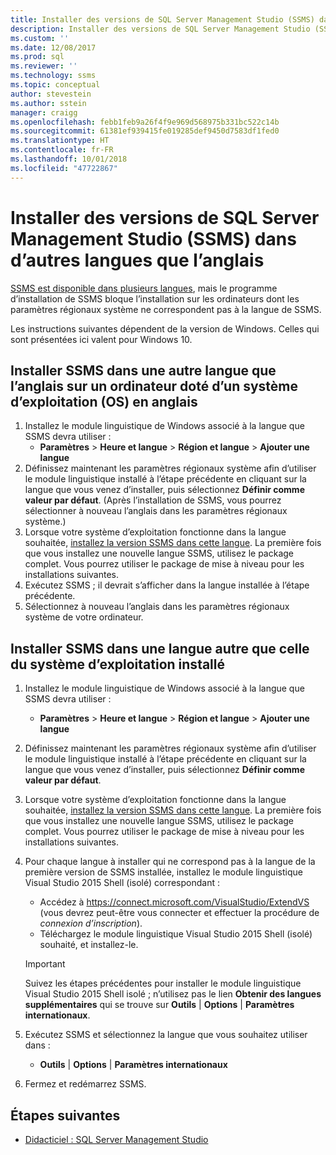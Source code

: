 ```yaml
---
title: Installer des versions de SQL Server Management Studio (SSMS) dans d’autres langues que l’anglais | Microsoft Docs
description: Installer des versions de SQL Server Management Studio (SSMS) dans d’autres langues que l’anglais
ms.custom: ''
ms.date: 12/08/2017
ms.prod: sql
ms.reviewer: ''
ms.technology: ssms
ms.topic: conceptual
author: stevestein
ms.author: sstein
manager: craigg
ms.openlocfilehash: febb1feb9a26f4f9e969d568975b331bc522c14b
ms.sourcegitcommit: 61381ef939415fe019285def9450d7583df1fed0
ms.translationtype: HT
ms.contentlocale: fr-FR
ms.lasthandoff: 10/01/2018
ms.locfileid: "47722867"
---
```

# <a name="install-non-english-language-versions-of-sql-server-management-studio-ssms"></a>Installer des versions de SQL Server Management Studio (SSMS) dans d’autres langues que l’anglais 

[SSMS est disponible dans plusieurs langues](download-sql-server-management-studio-ssms.md#available-languages), mais le programme d’installation de SSMS bloque l’installation sur les ordinateurs dont les paramètres régionaux système ne correspondent pas à la langue de SSMS. 

Les instructions suivantes dépendent de la version de Windows. Celles qui sont présentées ici valent pour Windows 10.

## <a name="install-non-english-ssms-on-a-computer-running-an-english-operating-system-os"></a>Installer SSMS dans une autre langue que l’anglais sur un ordinateur doté d’un système d’exploitation (OS) en anglais

1. Installez le module linguistique de Windows associé à la langue que SSMS devra utiliser : 
   - **Paramètres** > **Heure et langue** > **Région et langue** > **Ajouter une langue** 
2. Définissez maintenant les paramètres régionaux système afin d’utiliser le module linguistique installé à l’étape précédente en cliquant sur la langue que vous venez d’installer, puis sélectionnez **Définir comme valeur par défaut**. (Après l’installation de SSMS, vous pourrez sélectionner à nouveau l’anglais dans les paramètres régionaux système.)
3. Lorsque votre système d’exploitation fonctionne dans la langue souhaitée, [installez la version SSMS dans cette langue](download-sql-server-management-studio-ssms.md#available-languages). La première fois que vous installez une nouvelle langue SSMS, utilisez le package complet. Vous pourrez utiliser le package de mise à niveau pour les installations suivantes.
4. Exécutez SSMS ; il devrait s’afficher dans la langue installée à l’étape précédente.
5. Sélectionnez à nouveau l’anglais dans les paramètres régionaux système de votre ordinateur.

## <a name="install-ssms-in-a-language-other-than-the-language-of-the-installed-os"></a>Installer SSMS dans une langue autre que celle du système d’exploitation installé

1. Installez le module linguistique de Windows associé à la langue que SSMS devra utiliser : 
   - **Paramètres** > **Heure et langue** > **Région et langue** > **Ajouter une langue** 
2. Définissez maintenant les paramètres régionaux système afin d’utiliser le module linguistique installé à l’étape précédente en cliquant sur la langue que vous venez d’installer, puis sélectionnez **Définir comme valeur par défaut**. 
3. Lorsque votre système d’exploitation fonctionne dans la langue souhaitée, [installez la version SSMS dans cette langue](download-sql-server-management-studio-ssms.md#available-languages). La première fois que vous installez une nouvelle langue SSMS, utilisez le package complet. Vous pourrez utiliser le package de mise à niveau pour les installations suivantes.
4. Pour chaque langue à installer qui ne correspond pas à la langue de la première version de SSMS installée, installez le module linguistique Visual Studio 2015 Shell (isolé) correspondant :
   - Accédez à [ https://connect.microsoft.com/VisualStudio/ExtendVS ](https://connect.microsoft.com/VisualStudio/ExtendVS) (vous devrez peut-être vous connecter et effectuer la procédure de *connexion d’inscription*).
   - Téléchargez le module linguistique Visual Studio 2015 Shell (isolé) souhaité, et installez-le.

   > [!IMPORTANT]
   > Suivez les étapes précédentes pour installer le module linguistique Visual Studio 2015 Shell isolé ; n’utilisez pas le lien **Obtenir des langues supplémentaires** qui se trouve sur **Outils** | **Options**  |  **Paramètres internationaux**. 

5. Exécutez SSMS et sélectionnez la langue que vous souhaitez utiliser dans :
   - **Outils** | **Options** | **Paramètres internationaux**
1. Fermez et redémarrez SSMS.

## <a name="next-steps"></a>Étapes suivantes

- [Didacticiel : SQL Server Management Studio](https://docs.microsoft.com/sql/ssms/tutorials/tutorial-sql-server-management-studio)
